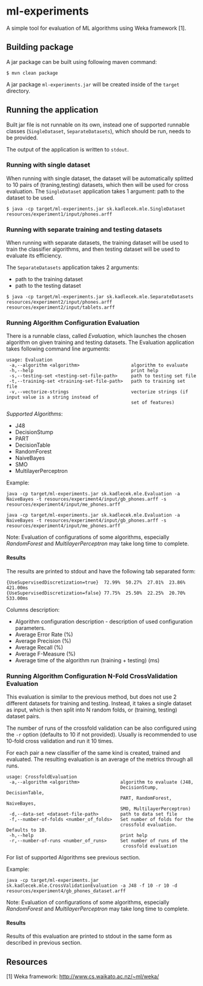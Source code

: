 # ml-experiments

A simple tool for evaluation of ML algorithms using Weka framework [1]. 

## Building package

A jar package can be built using following maven command:

```
$ mvn clean package
``` 
A jar package `ml-experiments.jar` will be created inside of the `target` directory.
## Running the application 

Built jar file is not runnable on its own, instead one 
of supported runnable classes (`SingleDataset`, `SeparateDatasets`), which should be run, needs to be provided.

The output of the application is written to `stdout`.

### Running with single dataset
When running with single dataset, the dataset will be automatically splitted to 10 pairs of (traning,testing) datasets, 
which then will be used for cross evaluation. 
The `SingleDataset` application takes 1 argument: path to the dataset to be used.  

```
$ java -cp target/ml-experiments.jar sk.kadlecek.mle.SingleDataset resources/experiment1/input/phones.arff 
```

### Running with separate training and testing datasets 
When running with separate datasets, the training dataset will be used 
to train the classifier algorithms, and then testing dataset will be used to 
evaluate its efficiency. 

The `SeparateDatasets` application takes 2 arguments: 
+ path to the training dataset
+ path to the testing dataset
 
```
$ java -cp target/ml-experiments.jar sk.kadlecek.mle.SeparateDatasets resources/experiment2/input/phones.arff resources/experiment2/input/tablets.arff
```

### Running Algorithm Configuration Evaluation

There is a runnable class, called *Evaluation*, which launches the chosen algorithm on given training and testing datasets.
The Evaluation application takes following command line arguments:

```
usage: Evaluation 
 -a,--algorithm <algorithm>                   algorithm to evaluate 
 -h,--help                                    print help
 -s,--testing-set <testing-set-file-path>     path to testing set file
 -t,--training-set <training-set-file-path>   path to training set file
 -v,--vectorize-strings                       vectorize strings (if input value is a string instead of
                                              set of features)
```


*Supported Algorithms*:

+ J48
+ DecisionStump
+ PART
+ DecisionTable
+ RandomForest
+ NaiveBayes
+ SMO
+ MultilayerPerceptron

Example:

```
java -cp target/ml-experiments.jar sk.kadlecek.mle.Evaluation -a NaiveBayes -t resources/experiment4/input/gb_phones.arff -s resources/experiment4/input/me_phones.arff 
```

```
java -cp target/ml-experiments.jar sk.kadlecek.mle.Evaluation -a NaiveBayes -t resources/experiment4/input/gb_phones.arff -s resources/experiment4/input/me_phones.arff 
```

Note: Evaluation of configurations of some algorithms, especially *RandomForest* and *MultilayerPerceptron* may take long time to complete.

#### Results

The results are printed to stdout and have the following tab separated form:

```
{UseSupervisedDiscretization=true}	72.99%	50.27%	27.01%	23.86%	421.00ms
{UseSupervisedDiscretization=false}	77.75%	25.50%	22.25%	20.70%	533.00ms
```

Columns description:
+ Algorithm configuration description - description of used configuration parameters.
+ Average Error Rate (%)
+ Average Precision (%)
+ Average Recall (%)
+ Average F-Measure (%)
+ Average time of the algorithm run (training + testing) (ms)

### Running Algorithm Configuration N-Fold CrossValidation Evaluation

This evaluation is similar to the previous method, but does not use 2 different datasets for training and testing. Instead,
it takes a single dataset as input, which is then split into N random folds, or (training, testing) dataset pairs.

The number of runs of the crossfold validation can be also configured using the `-r` option (defaults to 10 if not provided).
Usually is recommended to use 10-fold cross validation and run it 10 times. 

For each pair a new classifier of the same kind is created, trained and evaluated. The resulting evaluation is an average
of the metrics through all runs.

```
usage: CrossfoldEvaluation
 -a,--algorithm <algorithm>               algorithm to evaluate (J48,
                                          DecisionStump, DecisionTable,
                                          PART, RandomForest, NaiveBayes,
                                          SMO, MultilayerPerceptron)
 -d,--data-set <dataset-file-path>        path to data set file
 -f,--number-of-folds <number_of_folds>   Set number of folds for the
                                          crossfold evaluation. Defaults to 10.
 -h,--help                                print help
 -r,--number-of-runs <number_of_runs>     Set number of runs of the
                                           crossfold evaluation
```

For list of supported Algorithms see previous section. 

Example:

```
java -cp target/ml-experiments.jar sk.kadlecek.mle.CrossValidationEvaluation -a J48 -f 10 -r 10 -d resources/experiment4/gb_phones_dataset.arff
```

Note: Evaluation of configurations of some algorithms, especially *RandomForest* and *MultilayerPerceptron* may take long time to complete.

#### Results

Results of this evaluation are printed to stdout in the same form as described in previous section.

## Resources

[1] Weka framework: http://www.cs.waikato.ac.nz/~ml/weka/
